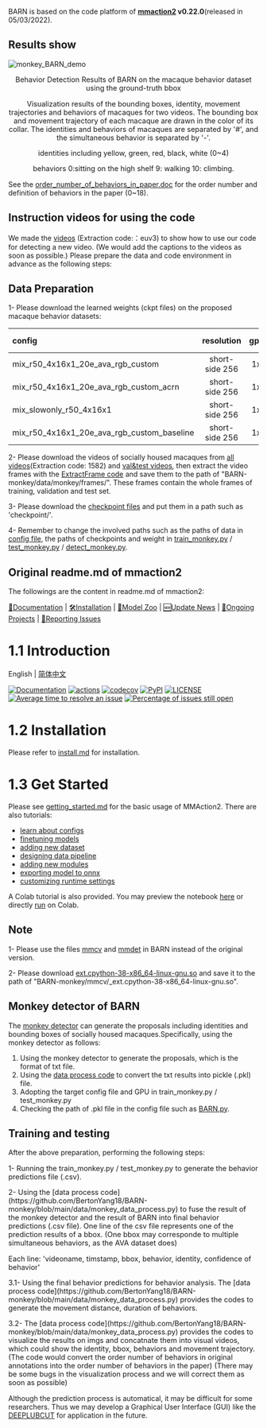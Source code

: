 BARN is based on the code platform of **[mmaction2](https://github.com/open-mmlab/mmaction2) v0.22.0**(released in 05/03/2022). 
## Results show
![monkey_BARN_demo](https://user-images.githubusercontent.com/53562283/227211342-cdb51882-9316-491a-9c8e-ee8bf0be248f.gif)
<div align="center">
  <p style="font-size:1.5vw;">Behavior Detection Results of BARN on the macaque behavior dataset using the ground-truth bbox</p>
  <p style="font-size:1.5vw;">Visualization results of the bounding boxes, identity, movement trajectories and behaviors of macaques for two videos. The bounding box and movement trajectory of each macaque are drawn in the color of its collar. The identities and behaviors of macaques are separated by '#', and the simultaneous behavior is separated by '-'.</p>
  <p style="font-size:1.5vw;">identities including yellow, green, red, black, white (0~4)</p>
  <p style="font-size:1.5vw;">behaviors 0:sitting on the high shelf     9: walking     10: climbing.</p>
  </div>

See  the [order_number_of_behaviors_in_paper.doc](https://github.com/BertonYang18/BARN-monkey/blob/main/data) for the order number and definition of behaviors in the paper (0~18).

## Instruction videos for using the code
We made the [videos](https://pan.baidu.com/s/19kWRaqO7V_Ospyum29MsgA?pwd=euv3) (Extraction code:：euv3) to show how to use our code for detecting a new video. (We would add the captions to the videos as soon as possible.) Please prepare the data and code environment in advance as the following steps:


## Data Preparation

1- Please download the learned weights (ckpt files) on the proposed macaque behavior datasets:

|config | resolution | gpus | backbone |pretrain| val mAP(%) | gpu_mem(MB) | ckpt |
|:--|:--:|:--:|:--:|:--:|:--:|:--:|:--:|
|mix_r50_4x16x1_20e_ava_rgb_custom |short-side 256|1x3| SlowFast | ava v2.1 | 64.3 | 24220 | [ckpt](https://drive.google.com/file/d/1AFP8iwZMhV3859XfxjHd04FL_O-KoMr8/view?usp=share_link) |
|mix_r50_4x16x1_20e_ava_rgb_custom_acrn |short-side 256|1x3| SlowFast | ava v2.1 | 59.3 | 24220 | [ckpt](https://drive.google.com/file/d/14VpkKnzU_GGp7510d0ZTpJU-2KsKuhGI/view?usp=share_link) |
|mix_slowonly_r50_4x16x1 |short-side 256|1x3| SlowOnly | ava v2.1 | 59.4 | 24220 | [ckpt](https://drive.google.com/file/d/1GKspAwQL6APx7EBg3jy_dJ9GqqL_9Hz4/view?usp=share_link) |
|mix_r50_4x16x1_20e_ava_rgb_custom_baseline |short-side 256|1x3| SlowFast | ava v2.1 | 58.8 | 24220 | [ckpt](https://drive.google.com/file/d/1ugIGRbFjhq19hdYXaTNvwjERxPbXtaUb/view?usp=share_link) |

2- Please download the videos of socially housed macaques from [all videos](https://pan.baidu.com/s/1lXfaw8aF9koXrOJHMGiMvQ?pwd=1582)(Extraction code: 1582) and [val&test videos](https://drive.google.com/drive/folders/1OnbBmgrOv0lLPgof0dVh3f4VsdNx_RSj?usp=share_link), then extract the video frames with the [ExtractFrame code](https://github.com/BertonYang18/BARN-monkey/blob/main/data/monkey/extract_monkey_frames.sh) and save them to the path of "BARN-monkey/data/monkey/frames/". These frames contain the whole frames of training, validation and test set.

3- Please download the [checkpoint files](https://drive.google.com/file/d/1dJa0r9ejwN-COswHeKXE-W4EuqrW4HVK/view?usp=share_link) and put them in a path such as 'checkpoint/'.

4- Remember to change the involved paths such as the paths of data in [config file](https://github.com/BertonYang18/BARN-monkey/blob/main/configs/detection/monkey_interaction/mix_r50_4x16x1_20e_ava_rgb_custom.py), the paths of checkpoints and weight in [train_monkey.py](https://github.com/BertonYang18/BARN-monkey/blob/main/tools/train_monkey.py) / [test_monkey.py](https://github.com/BertonYang18/BARN-monkey/blob/main/tools/test_monkey.py) / [detect_monkey.py](https://github.com/BertonYang18/BARN-monkey/blob/main/tools/detect_monkey.py).

## Original readme.md of mmaction2
The followings are the content in readme.md of mmaction2:

[📘Documentation](https://mmaction2.readthedocs.io/en/latest/) |
[🛠️Installation](https://mmaction2.readthedocs.io/en/latest/install.html) |
[👀Model Zoo](https://mmaction2.readthedocs.io/en/latest/modelzoo.html) |
[🆕Update News](https://mmaction2.readthedocs.io/en/latest/changelog.html) |
[🚀Ongoing Projects](https://github.com/open-mmlab/mmaction2/projects) |
[🤔Reporting Issues](https://github.com/open-mmlab/mmaction2/issues/new/choose)

# 1.1 Introduction

English | [简体中文](/README_zh-CN.md)

[![Documentation](https://readthedocs.org/projects/mmaction2/badge/?version=latest)](https://mmaction2.readthedocs.io/en/latest/)
[![actions](https://github.com/open-mmlab/mmaction2/workflows/build/badge.svg)](https://github.com/open-mmlab/mmaction2/actions)
[![codecov](https://codecov.io/gh/open-mmlab/mmaction2/branch/master/graph/badge.svg)](https://codecov.io/gh/open-mmlab/mmaction2)
[![PyPI](https://img.shields.io/pypi/v/mmaction2)](https://pypi.org/project/mmaction2/)
[![LICENSE](https://img.shields.io/github/license/open-mmlab/mmaction2.svg)](https://github.com/open-mmlab/mmaction2/blob/master/LICENSE)
[![Average time to resolve an issue](https://isitmaintained.com/badge/resolution/open-mmlab/mmaction2.svg)](https://github.com/open-mmlab/mmaction2/issues)
[![Percentage of issues still open](https://isitmaintained.com/badge/open/open-mmlab/mmaction2.svg)](https://github.com/open-mmlab/mmaction2/issues)


# 1.2 Installation

Please refer to [install.md](docs/install.md) for installation.


# 1.3 Get Started

Please see [getting_started.md](docs/getting_started.md) for the basic usage of MMAction2.
There are also tutorials:

- [learn about configs](docs/tutorials/1_config.md)
- [finetuning models](docs/tutorials/2_finetune.md)
- [adding new dataset](docs/tutorials/3_new_dataset.md)
- [designing data pipeline](docs/tutorials/4_data_pipeline.md)
- [adding new modules](docs/tutorials/5_new_modules.md)
- [exporting model to onnx](docs/tutorials/6_export_model.md)
- [customizing runtime settings](docs/tutorials/7_customize_runtime.md)

A Colab tutorial is also provided. You may preview the notebook [here](demo/mmaction2_tutorial.ipynb) or directly [run](https://colab.research.google.com/github/open-mmlab/mmaction2/blob/master/demo/mmaction2_tutorial.ipynb) on Colab.

## Note

1- Please use the files [mmcv](https://github.com/BertonYang18/BARN-monkey/tree/main/mmcv) and [mmdet](https://github.com/BertonYang18/BARN-monkey/tree/main/mmdet) in BARN instead of the original version.

2- Please download [ext.cpython-38-x86_64-linux-gnu.so](https://drive.google.com/file/d/1fgIpmBsJdoVywg6Ax_8QenBmSFdi2nA0/view?usp=sharing) and save it to the path of "BARN-monkey/mmcv/_ext.cpython-38-x86_64-linux-gnu.so".

## Monkey detector of BARN
The [monkey detector](https://github.com/BertonYang18/BARN_detector_YOLOv7) can generate the proposals including identities and bounding boxes of socially housed macaques.Specifically, using the monkey detector as follows:
1. Using the monkey detector to generate the proposals, which is the format of txt file.
2. Using the [data process code](https://github.com/BertonYang18/BARN-monkey/blob/main/data/monkey_data_process.py) to convert the txt results into pickle (.pkl) file.
3. Adopting the target config file and GPU in train_monkey.py / test_monkey.py 
4. Checking the path of .pkl file in the config file such as [BARN.py](https://github.com/BertonYang18/BARN-monkey/blob/main/configs/detection/monkey_interaction/mix_r50_4x16x1_20e_ava_rgb_custom.py).

## Training and testing

After the above preparation, performing the following steps:
<div align="left">
  <p style="font-size:1.5vw;">1- Running the train_monkey.py / test_monkey.py to generate the behavior predictions file (.csv).</p>
  <p style="font-size:1.5vw;">2- Using the [data process code](https://github.com/BertonYang18/BARN-monkey/blob/main/data/monkey_data_process.py) to fuse the result of the monkey detector and the result of BARN into final behavior predictions (.csv file). One line of the csv file represents one of the prediction results of a bbox. (One bbox may corresponde to multiple simultaneous behaviors, as the AVA dataset does)</p>
  <p style="font-size:1.5vw;">Each line: 'videoname, timstamp, bbox, behavior, identity, confidence of behavior'</p>
  <p style="font-size:1.5vw;">3.1- Using the final behavior predictions for behavior analysis. The [data process code](https://github.com/BertonYang18/BARN-monkey/blob/main/data/monkey_data_process.py) provides the codes to generate the movement distance, duration of behaviors.</p>
  <p style="font-size:1.5vw;">3.2- The [data process code](https://github.com/BertonYang18/BARN-monkey/blob/main/data/monkey_data_process.py) provides the codes to visualize the results on imgs and concatnate them into visual videos, which could show the identity, bbox, behaviors and movement trajectory. (The code would convert the order number of behaviors in original annotations into the order number of behaviors in the paper) (There may be some bugs in the visualization process and we will correct them as soon as possible)</p>
  </div>


Although the prediction process is automatical, it may be difficult for some researchers. Thus we may develop a Graphical User Interface (GUI) like the [DEEPLUBCUT](https://github.com/BertonYang18/DeepLabCut) for application in the future.

